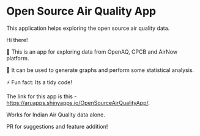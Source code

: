 # Open Source Air Quality App
This application helps exploring the open source air quality data.

Hi there! 

🔭 This is an app for exploring data from OpenAQ, CPCB and AirNow platform.

💬 It can be used to generate graphs and perform some statistical analysis.

⚡ Fun fact: Its a tidy code!

The link for this app is this - https://aruapps.shinyapps.io/OpenSourceAirQualityApp/.

Works for Indian Air Quality data alone.

PR for suggestions and feature addition! 
 
